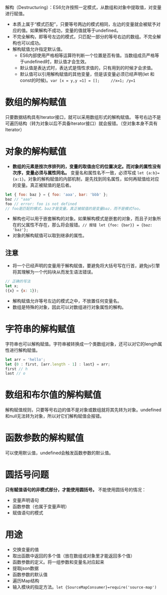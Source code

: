 解构（Destructuring）：ES6允许按照一定模式，从数组和对象中提取值，对变量进行赋值。     
- 本质上属于“模式匹配”，只要等号两边的模式相同，左边的变量就会被赋予对应的值。如果解构不成功，变量的值就等于undefined。
- 不完全解构，即等号左边的模式，只匹配一部分的等号右边的数组。不完全解构也可以成功。
- 解构赋值允许指定默认值。
     - ES6内部使用严格相等运算符判断一个位置是否有值。当数组成员严格等于undefined时，默认值才会生效。
     - 默认值是表达式时，表达式是惰性求值的，只有用到的时候才会求值。
     - 默认值可以引用解构赋值的其他变量，但是该变量必须已经声明(let 和 const的时候)。`var [x = y,y =1] = [];     //x=1; /y=1`
# 数组的解构赋值
只要数据结构具有Iterator接口，就可以采用数组形式的解构赋值。
等号右边不是可遍历结构（转为对象以后不具备Iterator接口）就会报错。（空对象本身不具有Iterator）
# 对象的解构赋值
- **数组的元素是按次序排列的，变量的取值由它的位置决定。而对象的属性没有次序，变量必须与属性同名。**
变量名和属性名不一致，必须写成 `let {a:b}={a:1}`。对象的解构赋值的内部机制，是先找到同名属性，如何再赋值给对应的变量。真正被赋值的是后者。
```js
let { foo: baz } = { foo: 'aaa', bar: 'bbb' };
baz // "aaa"
foo // error: foo is not defined
// foo是匹配的模式，baz才是变量。真正被赋值的是变量baz，而不是模式foo。
```
- 解构也可以用于嵌套解构的对象。如果解构模式是嵌套的对象，而且子对象所在的父属性不存在，那么将会报错。`// 报错 let {foo: {bar}} = {baz: 'baz'};`
- 对象的解构赋值可以取到继承的属性。
## 注意
- 将一个已经声明的变量用于解构赋值，要避免将大括号写在行首，避免js引擎将其理解为一个代码块从而发生语法错误。
```js
// 正确的写法
let x;
({x} = {x: 1});
```
- 解构赋值允许等号左边的模式之中，不放置任何变量名。
- 数组是特殊的对象，因此可以对数组进行对象属性的解构。
# 字符串的解构赋值
字符串也可以解构赋值。字符串被转换成一个类数组对象，还可以对它的length属性进行解构赋值。
```js
let arr = 'hello';
let {0 : first, [arr.length - 1] : last} = arr;
first // h
last // o
```
# 数组和布尔值的解构赋值
解构赋值规则，只要等号右边的值不是对象或数组就将其先转为对象。undefined和null无法转为对象，所以对它们解构赋值会报错。
# 函数参数的解构赋值
可以使用默认值，undefined会触发函数参数的默认值。
# 圆括号问题
**只有赋值语句的非模式部分，才能使用圆括号。**
不能使用圆括号的情况：
- 变量声明语句
- 函数参数（也属于变量声明）
- 赋值语句的模式
# 用途
- 交换变量的值
- 取出函数中返回的多个值（放在数组或对象里才能返回多个值）
- 函数参数的定义。将一组参数和变量名对应起来
- 提取json数据
- 函数参数的默认值
- 遍历Map结构
- 输入模块的指定方法。`let {SourceMapConsumer}=require('source-map')`